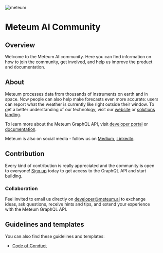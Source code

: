 ![meteum](https://user-images.githubusercontent.com/11780431/202411607-6c5174a4-4e99-47d7-b5f9-1e6d797e5c2c.png)

# Meteum AI Community

## Overview

Welcome to the Meteum AI community. Here you can find information on how to join the community, get involved, and help us improve the product and documentation.

## About

Meteum processes data from thousands of instruments on earth and in space. Now people can also help make forecasts even more accurate: users can report what the weather is currently like right outside their window. To get a better understanding of our technology, visit our [website](https://meteum.ai) or [solutions landing](https://b2b.meteum.ai/home).

To learn more about the Meteum GraphQL API, visit [developer portal](https://meteum.ai/b2b/console) or [documentation](https://docs.meteum.ai).

Meteum is also on social media - follow us on [Medium](https://medium.com/meteum), [LinkedIn](https://www.linkedin.com/company/meteum-ai).

## Contribution

Every kind of contribution is really appreciated and the community is open to everyone! [Sign up](https://meteum.ai/b2b/console) today to get access to the GraphQL API and start building. 

### Collaboration

Feel invited to email us directly on [developer@meteum.ai](mailto:developer@meteum.ai) to exchange ideas, ask questions, receive hints and tips, and extend your experience with the Meteum GraphQL API.

## Guidelines and templates

You can also find these guidelines and templates:

- [Code of Conduct](./CODE_OF_CONDUCT.md)
